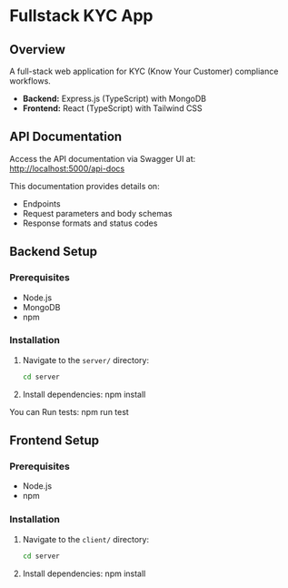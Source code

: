 # Fullstack KYC App

## Overview
A full-stack web application for KYC (Know Your Customer) compliance workflows.  
- **Backend:** Express.js (TypeScript) with MongoDB  
- **Frontend:** React (TypeScript) with Tailwind CSS

## API Documentation
Access the API documentation via Swagger UI at:  
[http://localhost:5000/api-docs](http://localhost:5000/api-docs)

This documentation provides details on:
- Endpoints
- Request parameters and body schemas
- Response formats and status codes

## Backend Setup

### Prerequisites
- Node.js
- MongoDB 
- npm

### Installation
1. Navigate to the `server/` directory:
   ```bash
   cd server
2. Install dependencies:
   npm install 

You can Run tests:
npm run test

## Frontend Setup

### Prerequisites
- Node.js
- npm

### Installation
1. Navigate to the `client/` directory:
   ```bash
   cd server
2. Install dependencies:
   npm install 
